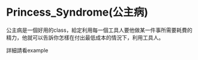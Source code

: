 # Princess_Syndrome(公主病)

公主病是一個好用的class，給定利用每一個工具人要他做某一件事所需要耗費的精力，他就可以告訴你怎樣在付出最低成本的情況下，利用工具人。

詳細請看example
